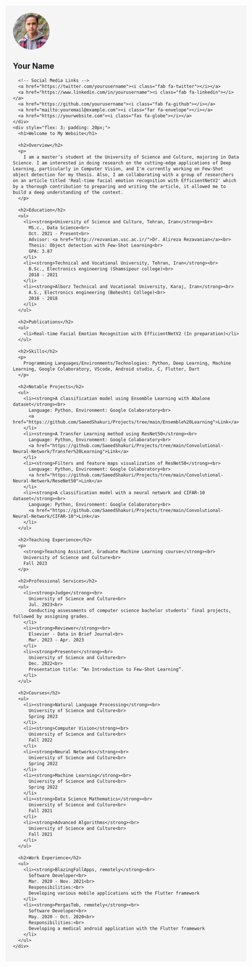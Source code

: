 <!DOCTYPE html>
<html>
<head>
  <link rel="stylesheet" href="https://cdnjs.cloudflare.com/ajax/libs/font-awesome/6.0.0-beta3/css/all.min.css">
</head>
<body>
  <div style="display: flex;">
    <div style="flex: 1; padding: 20px; background-color: #f5f5f5;">
      <img src="assets/img/profile.png" alt="Profile Picture" width="100" style="border-radius: 50%;">
      <h2>Your Name</h2>
      
      <!-- Social Media Links -->
      <a href="https://twitter.com/yourusername"><i class="fab fa-twitter"></i></a>
      <a href="https://www.linkedin.com/in/yourusername"><i class="fab fa-linkedin"></i></a>
      <a href="https://github.com/yourusername"><i class="fab fa-github"></i></a>
      <a href="mailto:youremail@example.com"><i class="far fa-envelope"></i></a>
      <a href="https://yourwebsite.com"><i class="fas fa-globe"></i></a>
    </div>
    <div style="flex: 3; padding: 20px;">
      <h1>Welcome to My Website</h1>
      
      <h2>Overview</h2>
      <p>
        I am a master’s student at the University of Science and Culture, majoring in Data Science. I am interested in doing research on the cutting-edge applications of Deep Learning, particularly in Computer Vision, and I'm currently working on Few-Shot object detection for my thesis. Also, I am collaborating with a group of researchers on an article titled 'Real-time facial emotion recognition with EfficientNetV2' which by a thorough contribution to preparing and writing the article, it allowed me to build a deep understanding of the context.
      </p>
      
      <h2>Education</h2>
      <ul>
        <li><strong>University of Science and Culture, Tehran, Iran</strong><br>
          MS.c., Data Science<br>
          Oct. 2021 - Present<br>
          Advisor: <a href="http://rezvanian.usc.ac.ir/">Dr. Alireza Rezavanian</a><br>
          Thesis: Object detection with Few-Shot Learning<br>
          GPA: 3.87
        </li>
        <li><strong>Technical and Vocational University, Tehran, Iran</strong><br>
          B.Sc., Electronics engineering (Shamsipour college)<br>
          2018 - 2021
        </li>
        <li><strong>Alborz Technical and Vocational University, Karaj, Iran</strong><br>
          A.S., Electronics engineering (Beheshti College)<br>
          2016 - 2018
        </li>
      </ul>
      
      <h2>Publications</h2>
      <ul>
        <li>Real-time Facial Emotion Recognition with EfficientNetV2 (In preparation)</li>
      </ul>
      
      <h2>Skills</h2>
      <p>
        Programming Languages/Environments/Technologies: Python, Deep Learning, Machine Learning, Google Colaboratory, VScode, Android studio, C, Flutter, Dart
      </p>
      
      <h2>Notable Projects</h2>
      <ul>
        <li><strong>A classification model using Ensemble Learning with Abalone dataset</strong><br>
          Language: Python, Environment: Google Colaboratory<br>
          <a href="https://github.com/SaeedShakuri/Projects/tree/main/Ensemble%20Learning">Link</a>
        </li>
        <li><strong>A Transfer Learning method using ResNet50</strong><br>
          Language: Python, Environment: Google Colaboratory<br>
          <a href="https://github.com/SaeedShakuri/Projects/tree/main/Convolutional-Neural-Network/Transfer%20Learning">Link</a>
        </li>
        <li><strong>Filters and feature maps visualization of ResNet50</strong><br>
          Language: Python, Environment: Google Colaboratory<br>
          <a href="https://github.com/SaeedShakuri/Projects/tree/main/Convolutional-Neural-Network/ReseNet50">Link</a>
        </li>
        <li><strong>A classification model with a neural network and CIFAR-10 dataset</strong><br>
          Language: Python, Environment: Google Colaboratory<br>
          <a href="https://github.com/SaeedShakuri/Projects/tree/main/Convolutional-Neural-Network/CIFAR-10">Link</a>
        </li>
      </ul>
      
      <h2>Teaching Experience</h2>
      <p>
        <strong>Teaching Assistant, Graduate Machine Learning course</strong><br>
        University of Science and Culture<br>
        Fall 2023
      </p>
      
      <h2>Professional Services</h2>
      <ul>
        <li><strong>Judge</strong><br>
          University of Science and Culture<br>
          Jul. 2023<br>
          Conducting assessments of computer science bachelor students’ final projects, followed by assigning grades.
        </li>
        <li><strong>Reviewer</strong><br>
          Elsevier - Data in Brief Journal<br>
          Mar. 2023 - Apr. 2023
        </li>
        <li><strong>Presenter</strong><br>
          University of Science and Culture<br>
          Dec. 2022<br>
          Presentation title: ”An Introduction to Few-Shot Learning”.
        </li>
      </ul>
      
      <h2>Courses</h2>
      <ul>
        <li><strong>Natural Language Processing</strong><br>
          University of Science and Culture<br>
          Spring 2023
        </li>
        <li><strong>Computer Vision</strong><br>
          University of Science and Culture<br>
          Fall 2022
        </li>
        <li><strong>Neural Networks</strong><br>
          University of Science and Culture<br>
          Spring 2022
        </li>
        <li><strong>Machine Learning</strong><br>
          University of Science and Culture<br>
          Spring 2022
        </li>
        <li><strong>Data Science Mathematics</strong><br>
          University of Science and Culture<br>
          Fall 2021
        </li>
        <li><strong>Advanced Algorithms</strong><br>
          University of Science and Culture<br>
          Fall 2021
        </li>
      </ul>
      
      <h2>Work Experience</h2>
      <ul>
        <li><strong>BlazingFallApps, remotely</strong><br>
          Software Developer<br>
          Mar. 2020 - Nov. 2021<br>
          Responsibilities:<br>
          Developing various mobile applications with the Flutter framework
        </li>
        <li><strong>PergasTeb, remotely</strong><br>
          Software Developer<br>
          May. 2020 - Oct. 2020<br>
          Responsibilities:<br>
          Developing a medical android application with the Flutter framework
        </li>
      </ul>
    </div>
  </div>
</body>
</html>
